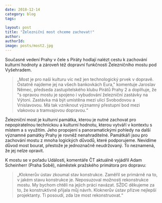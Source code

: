 ```yaml
---
date: 2018-12-14
category: blog
tags:
   
layout: post
title: "Železniční most chceme zachovat!"
author: 
authorId: 
image: posts/most2.jpg
---
```


Současné vedení Prahy v čele s Piráty hodlají nalézt cestu k zachování kulturní hodnoty a zároveň též dopravní funkčnosti Železničního mostu pod Vyšehradem.

> „Most je pro naši kulturu víc než jen technologický prvek v dopravě. Ostatně najdeme jej na všech bankovkách Eura," komentuje Jaroslav Němec, předseda zastupitelského klubu Pirátů Prahy 2 a doplňuje, že "s opravou mostu je spojeno i vybudování železniční zastávky na Výtoni. Zastávka má být umístěna mezi ulicí Svobodovou a Vnislavovou. Má tak vzniknout významný přestupní bod mezi vlakovou a tramvajovou dopravou.“

Železniční most je kulturní památka, kterou je nutné zachovat pro nepopiratelnou technickou a kulturní hodnotu, kterou vytváří v kontextu s místem a s využitím. Jeho propojení s panoramatickými pohledy na další významné památky Prahy je rovněž nenahraditelné. Památkáři jsou pro zachování mostu z mnoha logických důvodů, které podporujeme. Nevidíme důvod most bourat, přestože je jednoznačně neudržovaný. To neznamená, že jej nelze opravit.

K mostu se v pořadu Události, komentáře ČT aktuálně vyjádřil Adam Scheinherr (Praha Sobě), náměstek pražského primátora pro dopravu: 

> „Kloknerův ústav zkoumal stav konstrukce. Zaměřil se primárně na to, v jakém stavu konstrukce je. Neposuzoval možnosti rekonstrukce mostu. My bychom chtěli na jejich práci navázat. SŽDC děkujeme za to, že konstruktivně přijala můj návrh. Kloknerův ústav přizve nejlepší projektanty. Ti posoudí, zda lze most rekonstruovat.“
